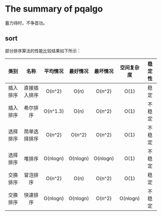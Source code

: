 # The summary of pqalgo

蓄力待时，不争首功。

## sort

部分排序算法的性能比较结果如下所示：

|类别|名称|平均情况|最好情况|最坏情况|空间复杂度|稳定性|
|:--:|:--:|:--:|:--:|:--:|:--:|:--:|
|插入排序|直接插入排序|O(n^2)|O(n)|O(n^2)|O(1)|稳定|
|插入排序|希尔排序|O(n^1.3)|O(n)|O(n^2)|O(1)|不稳定|
|选择排序|简单选择排序|O(n^2)|O(n^2)|O(n^2)|O(1)|不稳定|
|选择排序|堆排序|O(nlogn)|O(nlogn)|O(nlogn)|O(1)|不稳定|
|交换排序|冒泡排序|O(n^2)|O(n)|O(n^2)|O(1)|稳定|
|交换排序|快速排序|O(nlogn)|O(nlogn)|O(n^2)|O(nlogn)|不稳定|
